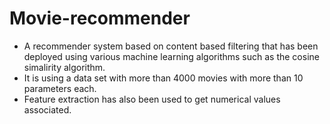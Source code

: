 # Movie-recommender
- A recommender system based on content based filtering that has been deployed using various machine learning algorithms such as the cosine simalirity algorithm.
- It is using a data set with more than 4000 movies with more than 10 parameters each.
- Feature extraction has also been used to get numerical values associated.
